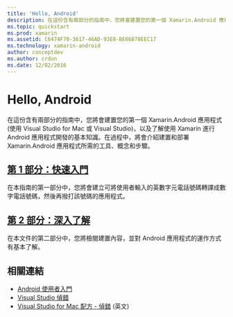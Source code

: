```yaml
---
title: 'Hello, Android'
description: 在這份含有兩部分的指南中，您將會建置您的第一個 Xamarin.Android 應用程式 (使用 Visual Studio for Mac 或 Visual Studio)，以及了解使用 Xamarin 進行 Android 應用程式開發的基本知識。 在過程中，將會介紹建置和部署 Xamarin.Android 應用程式所需的工具、概念和步驟。
ms.topic: quickstart
ms.prod: xamarin
ms.assetid: C6474F70-3617-46AD-93E8-BE66878EEC17
ms.technology: xamarin-android
author: conceptdev
ms.author: crdun
ms.date: 12/02/2016
---
```


# <a name="hello-android"></a>Hello, Android

在這份含有兩部分的指南中，您將會建置您的第一個 Xamarin.Android 應用程式 (使用 Visual Studio for Mac 或 Visual Studio)，以及了解使用 Xamarin 進行 Android 應用程式開發的基本知識。在過程中，將會介紹建置和部署 Xamarin.Android 應用程式所需的工具、概念和步驟。

## <a name="part-1-quickstartandroidget-startedhello-androidhello-android-quickstartmd"></a>[第 1 部分：快速入門](~/android/get-started/hello-android/hello-android-quickstart.md)

在本指南的第一部分中，您將會建立可將使用者輸入的英數字元電話號碼轉譯成數字電話號碼，然後再撥打該號碼的應用程式。

## <a name="part-2-deep-diveandroidget-startedhello-androidhello-android-deepdivemd"></a>[第 2 部分：深入了解](~/android/get-started/hello-android/hello-android-deepdive.md)

在本文件的第二部分中，您將檢閱建置內容，並對 Android 應用程式的運作方式有基本了解。

## <a name="related-links"></a>相關連結

- [Android 使用者入門](https://developer.android.com/training/index.html)
- [Visual Studio 偵錯](https://docs.microsoft.com/visualstudio/debugger/)
- [Visual Studio for Mac 配方 - 偵錯](https://github.com/xamarin/recipes/tree/master/Recipes/cross-platform/ide/debugging) \(英文\)
